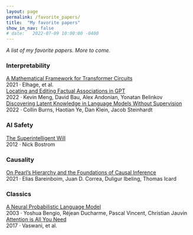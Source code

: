 ```yaml
---
layout: page
permalink: /favorite_papers/
title:  "My favorite papers"
show_in_nav: false
# date:   2022-07-09 10:00:00 -0400
---
```


*A list of my favorite papers. More to come.*

### Interpretability

<div class="paper-entry">
    <div class="paper-title"><a href="https://transformer-circuits.pub/2021/framework/index.html">A Mathematical Framework for Transformer Circuits</a></div>
    <div class="paper-details">2021 · Elhage, et al.</div>
</div>

<div class="paper-entry">
    <div class="paper-title"><a href="https://arxiv.org/abs/2202.05262">Locating and Editing Factual Associations in GPT</a></div>
    <div class="paper-details">2022 · Kevin Meng, David Bau, Alex Andonian, Yonatan Belinkov</div>
</div>

<div class="paper-entry">
    <div class="paper-title"><a href="https://arxiv.org/abs/2212.03827">Discovering Latent Knowledge in Language Models Without Supervision</a></div>
    <div class="paper-details">2022 · Collin Burns, Haotian Ye, Dan Klein, Jacob Steinhardt</div>
</div>

### AI Safety

<div class="paper-entry">
    <div class="paper-title"><a href="https://nickbostrom.com/superintelligentwill.pdf">The Superintelligent Will</a></div>
    <div class="paper-details">2012 · Nick Bostrom</div>
</div>

### Causality

<div class="paper-entry">
    <div class="paper-title"><a href="https://causalai.net/r60.pdf">On Pearl’s Hierarchy and the Foundations of Causal Inference</a></div>
    <div class="paper-details">2021 · Elias Bareinboim, Juan D. Correa, Duligur Ibeling, Thomas Icard</div>
</div>

### Classics

<div class="paper-entry">
    <div class="paper-title"><a href="https://www.jmlr.org/papers/volume3/bengio03a/bengio03a.pdf">A Neural Probabilistic Language Model</a></div>
    <div class="paper-details">2003 · Yoshua Bengio, Réjean Ducharme, Pascal Vincent, Christian Jauvin</div>
</div>

<div class="paper-entry">
    <div class="paper-title"><a href="https://arxiv.org/abs/1706.03762">Attention is All You Need</a></div>
    <div class="paper-details">2017 · Vaswani, et al.</div>
</div>